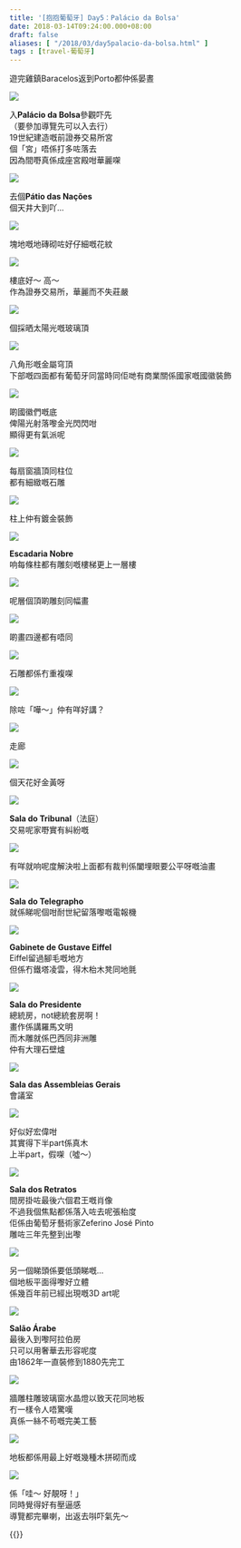 ```yaml
---
title: '[抱抱葡萄牙] Day5：Palácio da Bolsa'
date: 2018-03-14T09:24:00.000+08:00
draft: false
aliases: [ "/2018/03/day5palacio-da-bolsa.html" ]
tags : [travel-葡萄牙]
---
```


遊完雞鎮Baracelos返到Porto都仲係晏晝  

![](/images/portugal5i.jpg)

入**Palácio da Bolsa**參觀吓先  
（要參加導覽先可以入去行）  
19世紀建造嘅前證券交易所宮  
個「宮」唔係打多咗落去  
因為間嘢真係成座宮殿咁華麗㗎  

![](/images/portugal5i1.jpg)

去個**Pátio das Nações**  
個天井大到吖...  

![](/images/portugal5i2.jpg)

塊地嘅地磚砌咗好仔細嘅花紋  

![](/images/portugal5i3.jpg)

樓底好～ 高～  
作為證券交易所，華麗而不失莊嚴  

![](/images/portugal5i4.jpg)

個採晒太陽光嘅玻璃頂  

![](/images/portugal5i5.jpg)

八角形嘅金屬穹頂  
下部嘅四面都有葡萄牙同當時同佢哋有商業關係國家嘅國徽裝飾  

![](/images/portugal5i6.jpg)

啲國徽們嘅底  
俾陽光射落嚟金光閃閃咁  
顯得更有氣派呢  

![](/images/portugal5i7.jpg)

每扇窗牆頂同柱位  
都有細緻嘅石雕  

![](/images/portugal5i8.jpg)

柱上仲有鍍金裝飾  

![](/images/portugal5i9.jpg)

**Escadaria Nobre**  
响每條柱都有雕刻嘅樓梯更上一層樓  

![](/images/portugal5i10.jpg)

呢層個頂啲雕刻同幅畫  

![](/images/portugal5i11.jpg)

啲畫四邊都有唔同  

![](/images/portugal5i12.jpg)

石雕都係冇重複㗎  

![](/images/portugal5i13.jpg)

除咗「嘩～」仲有咩好講？  

![](/images/portugal5i14.jpg)

走廊  

![](/images/portugal5i15.jpg)

個天花好金黃呀  

![](/images/portugal5i16.jpg)

**Sala do Tribunal**（法庭）  
交易呢家嘢實有糾紛嘅  

![](/images/portugal5i17.jpg)

有咩就响呢度解決啦上面都有裁判係闔埋眼要公平呀嘅油畫  

![](/images/portugal5i18.jpg)

**Sala do Telegrapho**  
就係睇呢個咁耐世紀留落嚟嘅電報機  

![](/images/portugal5i19.jpg)

**Gabinete de Gustave Eiffel**  
Eiffel留過腳毛嘅地方  
但係冇鐵塔凌雲，得木枱木凳同地氈  

![](/images/portugal5i20.jpg)

**Sala do Presidente**  
總統房，not總統套房啊！  
畫作係講羅馬文明  
而木雕就係巴西同非洲雕  
仲有大理石壁爐  

![](/images/portugal5i21.jpg)

**Sala das Assembleias Gerais**  
會議室  

![](/images/portugal5i22.jpg)

好似好宏偉咁  
其實得下半part係真木  
上半part，假㗎（噓～）  

![](/images/portugal5i23.jpg)

**Sala dos Retratos**  
間房掛咗最後六個君王嘅肖像  
不過我個焦點都係落入咗去呢張枱度  
佢係由葡萄牙藝術家Zeferino José Pinto  
雕咗三年先整到出嚟  

![](/images/portugal5i24.jpg)

另一個睇頭係要低頭睇嘅...  
個地板平面得嚟好立體  
係幾百年前已經出現嘅3D art呢  

![](/images/portugal5i25.jpg)

**Salão Árabe**  
最後入到嚟阿拉伯房  
只可以用奢華去形容呢度  
由1862年一直裝修到1880先完工  

![](/images/portugal5i26.jpg)

牆雕柱雕玻璃窗水晶燈以致天花同地板  
冇一樣令人唔驚嘆  
真係一絲不苟嘅完美工藝  

![](/images/portugal5i27.jpg)

地板都係用最上好嘅幾種木拼砌而成  

![](/images/portugal5i28.jpg)

係「哇～ 好靚呀！」  
同時覺得好有壓逼感  
導覽都完畢喇，出返去唞吓氣先～  
  
  

{{<portugal>}}  
